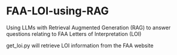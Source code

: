 # FAA-LOI-using-RAG

Using LLMs with Retrieval Augmented Generation (RAG) to answer questions relating to FAA Letters of Interpretation (LOI)

get_loi.py will retrieve LOI information from the FAA website

